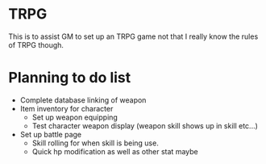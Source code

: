 # TRPG
This is to assist GM to set up an TRPG game not that I really know the rules of TRPG though.

# Planning to do list
* Complete database linking of weapon
* Item inventory for character
  * Set up weapon equipping
  * Test character weapon display (weapon skill shows up in skill etc...)
* Set up battle page
  * Skill rolling for when skill is being use.
  * Quick hp modification as well as other stat maybe

